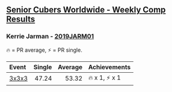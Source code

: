 <style>table {white-space: nowrap;}</style>

## [Senior Cubers Worldwide - Weekly Comp Results](/scw-comp/results/)
### Kerrie Jarman - [2019JARM01](https://www.worldcubeassociation.org/persons/2019JARM01)

🔥 = PR average, ⚡ = PR single.

| Event | Single | Average | Achievements|
| :-- | --: | --: | :-- |
| [3x3x3](kerrie_jarman/333.md) | 47.24 | 53.32 | 🔥 x 1, ⚡ x 1 |

<!-- Global site tag (gtag.js) - Google Analytics -->
<script async src="https://www.googletagmanager.com/gtag/js?id=UA-86348435-3"></script>
<script>window.dataLayer = window.dataLayer || []; function gtag() {dataLayer.push(arguments);} gtag('js', new Date()); gtag('config', 'UA-86348435-3');</script>
